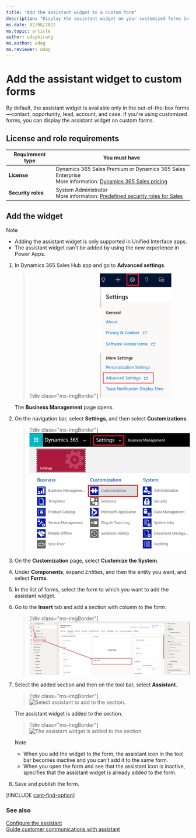 ```yaml
---
title: "Add the assistant widget to a custom form"
description: "Display the assistant widget on your customized forms in Dynamics 365 Sales."
ms.date: 02/08/2022
ms.topic: article
author: udaykirang
ms.author: udag
ms.reviewer: udag
---
```


# Add the assistant widget to custom forms

By default, the assistant widget is available only in the out-of-the-box forms&mdash;contact, opportunity, lead, account, and case. If you're using customized forms, you can display the assistant widget on custom forms.

## License and role requirements
| Requirement type | You must have |  
|-----------------------|---------|
| **License** | Dynamics 365 Sales Premium or Dynamics 365 Sales Enterprise <br>More information: [Dynamics 365 Sales pricing](https://dynamics.microsoft.com/sales/pricing/) |
| **Security roles** | System Administrator <br> More information: [Predefined security roles for Sales](security-roles-for-sales.md)|


## Add the widget

>[!NOTE]
>- Adding the assistant widget is only supported in Unified Interface apps.
>- The assistant widget can't be added by using the new experience in Power Apps.

1. In Dynamics 365 Sales Hub app and go to **Advanced settings**.

    > [!div class="mx-imgBorder"]
    > ![Advanced Settings option on the Settings menu.](media/advanced-settings-option.png "Advanced Settings option on the Settings menu")

    The **Business Management** page opens.

2.  On the navigation bar, select **Settings**, and then select **Customizations**.

    > [!div class="mx-imgBorder"]
    > ![Customization option on the site map.](media/customization-in-sitemap.png "Customization option on the site map")

3.  On the **Customization** page, select **Customize the System**.

4. Under **Components**, expand *Entities*, and then the entity you want, and select **Forms**.

5. In the list of forms, select the form to which you want to add the assistant widget.

6. Go to the **Insert** tab and add a section with column to the form.

    > [!div class="mx-imgBorder"]
    > ![Add a section with column to the form.](media/customization-add-section-with-column-form.png "Add a section with column to the form")

7. Select the added section and then on the tool bar, select **Assistant**.   

    > [!div class="mx-imgBorder"]
    > ![Select assistant to add to the section.](media/customization-select-assistant-widget.png "Select assistant to add to the section")

    The assistant widget is added to the section.

    > [!div class="mx-imgBorder"]
    > ![The assistant widget is added to the section.](media/customization-assistant-widget-added.png "The assistant widget is added to the section")

    >[!NOTE]
    >- When you add the widget to the form, the assistant icon in the tool bar becomes inactive and you can't add it to the same form.
    >- When you open the form and see that the assistant icon is inactive, specifies that the assistant widget is already added to the form. 

8. Save and publish the form.

[!INCLUDE [cant-find-option](../includes/cant-find-option.md)]

### See also

[Configure the assistant](configure-assistant.md)      
[Guide customer communications with assistant](assistant.md)

